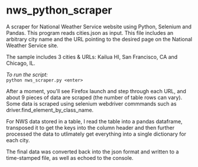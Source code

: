 # nws_python_scraper
A scraper for National Weather Service website using Python, Selenium and Pandas.
This program reads cities.json as input. This file includes an arbitrary city name
and the URL pointing to the desired page on the National Weather Service site.

The sample includes 3 cities & URLs: Kailua HI, San Francisco, CA and Chicago, IL.

<i>To run the script:</i><br>
```python nws_scraper.py <enter>```
  
After a moment, you'll see Firefox launch and step through each URL,
and about 9 pieces of data are scraped (the number of table rows can vary).
Some data is scraped using selenium webdriver commmands such as 
driver.find_element_by_class_name.

For NWS data stored in a table, I read the table into a pandas dataframe,
transposed it to get the keys into the column header and then further
processed the data to utlimately get everything into a single dictionary for each city.

The final data was converted back into the json format and written to a time-stamped
file, as well as echoed to the console.
